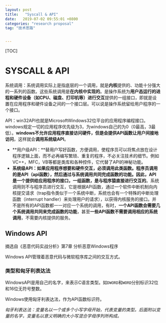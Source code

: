 ```yaml
---
layout: post
title:   "Syscall & API"
date:   2019-07-02 09:55:01 +0800
categories: "research proposal"
tag: "技术思路"


---
```


[TOC]



# SYSCALL & API

系统调用：系统调用实际上是指底层的一个调用，就是**内核**提供的、功能十分强大的一系列的函数。这些系统调用是**在内核中实现的**。是操作系统为**用户态运行的进程和硬件设备（如CPU、磁盘、打印机等）进行交互**提供的一组接口，即就是设置在应用程序和硬件设备之间的一个接口层。可以说是操作系统留给用户程序的一个接口。

API：win32API也就是MicrosoftWindows32位平台的应用程序编程接口。windows规定一切的应用程序优先级为3，为windows自己的为0（0最高，3最低）。**windows不允许应用程序直接访问硬件，但是会提供API函数让用户间接地访问**，这样就会**调用系统级API**。

* **用户级API：**替用户写好函数，方便调用，使程序员可以将焦点放在设计程序逻辑上面，而不必再编写繁琐、重复的程序，不必关注技术的细节。例如VC++，MFC，VB等都是类库和各种控件，它代替了API的神秘功能。
* **系统级API：**如果应用程序想要和硬件交互，必须调用此类函数。**程序员调用的是API（api函数**），然后通过与系统调用共同完成函数的功能。因此，**API是**一个提供给应用程序的接口，一组函数，是**与程序猿直接进行交互的**。系统调用则不与程序员进行交互，它是根据API函数，通过一个软件中断机制向内核提交请求（trap指令类似于一个系统中断，系统也会有一个特殊的中断处理函数（interrupt handler）来处理用户的请求），以获得内核服务的接口。并不是所有的API函数都一一对应一个系统的调用，有时，**一个API函数会需要几个系统调用共同来完成函数的功能**，甚至**一些API函数不需要调用相应的系统调用**，不需要内核提供的服务。

## Windows API

摘选自《恶意代码实战分析》第7章 分析恶意Windows程序

Windows API管理着恶意代码与微软程序库之间的交互方式。

### 类型和匈牙利表达法

WindowsAPI是用自己的名字，来表示C语言类型。如`DWORD`和`WORD`分别标识32位和16位无符号整数。

Windows使用匈牙利表达法，作为API函数标识符。

*匈牙利表达法：变量名以一个或多个小写字母开始，代表变量的类型。后面附以变量的名字，变量名以意义明确的大小写混合字母序列所构成。*

